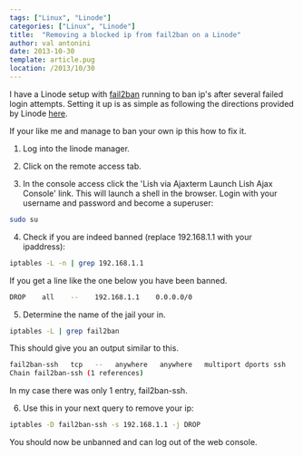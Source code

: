 ```yaml
---
tags: ["Linux", "Linode"]
categories: ["Linux", "Linode"]
title:  "Removing a blocked ip from fail2ban on a Linode"
author: val antonini
date: 2013-10-30
template: article.pug
location: /2013/10/30
---
```


I have a Linode setup with [fail2ban](http://www.fail2ban.org "fail2ban") running to ban ip's after several failed login attempts. Setting it up is as simple as following the directions provided by Linode [here](https://library.linode.com/security/fail2ban "setting up fail2ban on Linode").

If your like me and manage to ban your own ip this how to fix it.

1. Log into the linode manager.

2. Click on the remote access tab.

3. In the console access click the 'Lish via Ajaxterm Launch Lish Ajax Console' link. This will launch a shell in the browser. Login with your username and password and become a superuser:

```bash
sudo su
```

4. Check if you are indeed banned (replace 192.168.1.1 with your ipaddress):

```bash
iptables -L -n | grep 192.168.1.1
```

If you get a line like the one below you have been banned.


```bash
DROP    all    --    192.168.1.1    0.0.0.0/0
```

5. Determine the name of the jail your in.

```bash
iptables -L | grep fail2ban
```

This should give you an output similar to this.

```bash
fail2ban-ssh   tcp   --   anywhere   anywhere   multiport dports ssh
Chain fail2ban-ssh (1 references)
```

In my case there was only 1 entry, fail2ban-ssh.

6. Use this in your next query to remove your ip:

```bash
iptables -D fail2ban-ssh -s 192.168.1.1 -j DROP
```

You should now be unbanned and can log out of the web console.